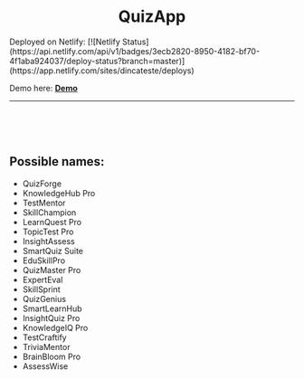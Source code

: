 <h1 align="center">
    QuizApp
</h1>
Deployed on Netlify: 
[![Netlify Status](https://api.netlify.com/api/v1/badges/3ecb2820-8950-4182-bf70-4f1aba924037/deploy-status?branch=master)](https://app.netlify.com/sites/dincateste/deploys) 

Demo here: <b><a href="https://dincateste.netlify.app/" target="_blank">Demo</a></b>

<hr />
<br />
<br />
<br />

## Possible names: 
- QuizForge
- KnowledgeHub Pro
- TestMentor
- SkillChampion
- LearnQuest Pro
- TopicTest Pro
- InsightAssess
- SmartQuiz Suite
- EduSkillPro
- QuizMaster Pro
- ExpertEval
- SkillSprint
- QuizGenius
- SmartLearnHub
- InsightQuiz Pro
- KnowledgeIQ Pro
- TestCraftify
- TriviaMentor
- BrainBloom Pro
- AssessWise

